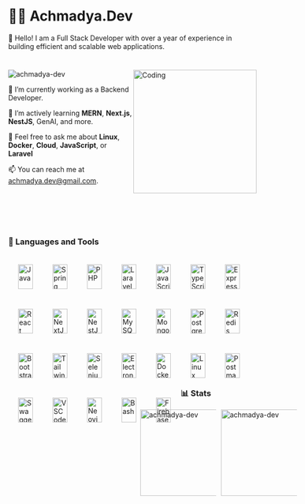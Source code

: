 # 🏄‍♂️ Achmadya.Dev

🌟 Hello! I am a Full Stack Developer with over a year of experience in building efficient and scalable web applications.

#
<img align="right" alt="Coding" height="250" src="https://i.imgflip.com/4vmixg.jpg">
<p align="left"> <img src="https://komarev.com/ghpvc/?username=achmadya-dev&label=Profile%20views&color=0e75b6&style=flat" alt="achmadya-dev" /> </p>

🚀 I’m currently working as a Backend Developer.

🌿 I’m actively learning **MERN**, **Next.js**, **NestJS**, GenAI, and more.

💬 Feel free to ask me about **Linux**, **Docker**, **Cloud**, **JavaScript**, or **Laravel**

📫 You can reach me at achmadya.dev@gmail.com.

<br />
<br />
<br />
<br />

### 🧰 Languages and Tools

<img align="left" alt="Java" width="30px" height="50px" style="padding:10px;margin:10px;" src="https://cdn.jsdelivr.net/gh/devicons/devicon/icons/java/java-original.svg"/>
<img align="left" alt="Spring" width="30px" height="50px" style="padding:10px;margin:10px;" src="https://cdn.jsdelivr.net/gh/devicons/devicon/icons/spring/spring-original.svg"/>
<img align="left" alt="PHP" width="30px" height="50px" style="padding:10px;margin:10px;" src="https://cdn.jsdelivr.net/gh/devicons/devicon/icons/php/php-original.svg"/>
<img align="left" alt="Laravel" width="30px" height="50px" style="padding:10px;margin:10px;" src="https://cdn.jsdelivr.net/gh/devicons/devicon/icons/laravel/laravel-original.svg"/>
<img align="left" alt="JavaScript" width="30px" height="50px" style="padding:10px;margin:10px;" src="https://cdn.jsdelivr.net/gh/devicons/devicon/icons/javascript/javascript-plain.svg"/>
<img align="left" alt="TypeScript" width="30px" height="50px" style="padding:10px;margin:10px;" src="https://cdn.jsdelivr.net/gh/devicons/devicon/icons/typescript/typescript-plain.svg"/>
<img align="left" alt="Express" width="30px" height="50px" style="padding:10px;margin:10px;" src="https://cdn.jsdelivr.net/gh/devicons/devicon/icons/express/express-original.svg"/>
<img align="left" alt="React" width="30px" height="50px" style="padding:10px;margin:10px;" src="https://cdn.jsdelivr.net/gh/devicons/devicon/icons/react/react-original.svg"/>
<img align="left" alt="NextJs" width="30px" height="50px" style="padding:10px;margin:10px;" src="https://cdn.jsdelivr.net/gh/devicons/devicon/icons/nextjs/nextjs-original.svg"/>
<img align="left" alt="NestJs" width="30px" height="50px" style="padding:10px;margin:10px;" src="https://cdn.jsdelivr.net/gh/devicons/devicon/icons/nestjs/nestjs-original.svg"/>
<img align="left" alt="MySQL" width="30px" height="50px" style="padding:10px;margin:10px;" src="https://cdn.jsdelivr.net/gh/devicons/devicon/icons/mysql/mysql-original.svg"/>
<img align="left" alt="MongoDB" width="30px" height="50px" style="padding:10px;margin:10px;" src="https://cdn.jsdelivr.net/gh/devicons/devicon/icons/mongodb/mongodb-original.svg"/>
<img align="left" alt="PostgreSQL" width="30px" height="50px" style="padding:10px;margin:10px;" src="https://cdn.jsdelivr.net/gh/devicons/devicon/icons/postgresql/postgresql-original.svg"/>
<img align="left" alt="Redis" width="30px" height="50px" style="padding:10px;margin:10px;" src="https://cdn.jsdelivr.net/gh/devicons/devicon/icons/redis/redis-original.svg"/>
<img align="left" alt="Bootstrap" width="30px" height="50px" style="padding:10px;margin:10px;" src="https://cdn.jsdelivr.net/gh/devicons/devicon/icons/bootstrap/bootstrap-original.svg"/>
<img align="left" alt="Tailwind" width="30px" height="50px" style="padding:10px;margin:10px;" src="https://cdn.jsdelivr.net/gh/devicons/devicon/icons/tailwindcss/tailwindcss-original.svg"/>
<img align="left" alt="Selenium" width="30px" height="50px" style="padding:10px;margin:10px;" src="https://cdn.jsdelivr.net/gh/devicons/devicon/icons/selenium/selenium-original.svg"/>
<img align="left" alt="Electron" width="30px" height="50px" style="padding:10px;margin:10px;" src="https://cdn.jsdelivr.net/gh/devicons/devicon/icons/electron/electron-original.svg"/>
<img align="left" alt="Docker" width="30px" height="50px" style="padding:10px;margin:10px;" src="https://cdn.jsdelivr.net/gh/devicons/devicon/icons/docker/docker-original.svg"/>
<img align="left" alt="Linux" width="30px" height="50px" style="padding:10px;margin:10px;" src="https://cdn.jsdelivr.net/gh/devicons/devicon/icons/linux/linux-original.svg"/>
<img align="left" alt="Postman" width="30px" height="50px" style="padding:10px;margin:10px;" src="https://cdn.jsdelivr.net/gh/devicons/devicon/icons/postman/postman-original.svg"/>
<img align="left" alt="Swagger" width="30px" height="50px" style="padding:10px;margin:10px;" src="https://cdn.jsdelivr.net/gh/devicons/devicon/icons/swagger/swagger-original.svg"/>
<img align="left" alt="VSCode" width="30px" height="50px" style="padding:10px;margin:10px;" src="https://cdn.jsdelivr.net/gh/devicons/devicon/icons/vscode/vscode-original.svg"/>
<img align="left" alt="Neovim" width="30px" height="50px" style="padding:10px;margin:10px;" src="https://cdn.jsdelivr.net/gh/devicons/devicon/icons/neovim/neovim-original.svg"/>
<img align="left" alt="Bash" width="30px" height="50px" style="padding:10px;margin:10px;" src="https://cdn.jsdelivr.net/gh/devicons/devicon/icons/bash/bash-original.svg"/>
<img align="left" alt="Firebase Cloud Messaging" width="30px" height="50px" style="padding:10px;margin:10px;" src="https://cdn.jsdelivr.net/gh/devicons/devicon/icons/firebase/firebase-original.svg"/>


<br />
<br />
<br />
<br />

### 📊 Stats

<div style="display: flex; justify-content: center; align-items: center;">
    <img align="center" src="https://github-readme-stats.vercel.app/api/top-langs?username=achmadya-dev&show_icons=true&locale=en&layout=compact&theme=dracula" alt="achmadya-dev" style="margin-right: 10px; height: 175px;" />
    <img align="center" src="https://github-readme-streak-stats.herokuapp.com/?user=achmadya-dev&theme=dracula" alt="achmadya-dev" style="height: 175px;" />
</div>


